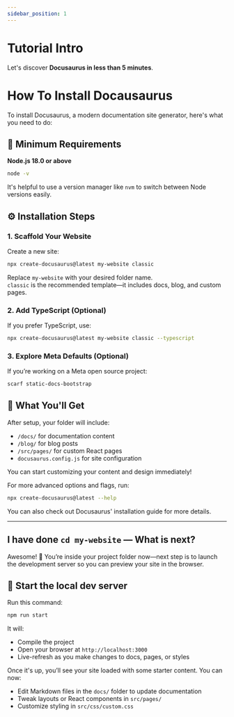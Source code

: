 ```yaml
---
sidebar_position: 1
---
```


# Tutorial Intro

Let's discover **Docusaurus in less than 5 minutes**.

# How To Install Docausaurus

To install Docusaurus, a modern documentation site generator, here's what you need to do:

## 🧰 Minimum Requirements

**Node.js 18.0 or above**  

```bash
node -v
```

It's helpful to use a version manager like `nvm` to switch between Node versions easily.

## ⚙️ Installation Steps

### 1. Scaffold Your Website

Create a new site:

```bash
npx create-docusaurus@latest my-website classic
```

Replace `my-website` with your desired folder name.  
`classic` is the recommended template—it includes docs, blog, and custom pages.

### 2. Add TypeScript (Optional)

If you prefer TypeScript, use:

```bash
npx create-docusaurus@latest my-website classic --typescript
```

### 3. Explore Meta Defaults (Optional)

If you’re working on a Meta open source project:

```bash
scarf static-docs-bootstrap
```

## 📂 What You'll Get

After setup, your folder will include:

- `/docs/` for documentation content
- `/blog/` for blog posts
- `/src/pages/` for custom React pages
- `docusaurus.config.js` for site configuration

You can start customizing your content and design immediately!

For more advanced options and flags, run:

```bash
npx create-docusaurus@latest --help
```

You can also check out Docusaurus' installation guide for more details.

---

## I have done `cd my-website` — What is next?

Awesome! 🎉 You’re inside your project folder now—next step is to launch the development server so you can preview your site in the browser.

## 🚀 Start the local dev server

Run this command:

```bash
npm run start
```

It will:

- Compile the project
- Open your browser at `http://localhost:3000`
- Live-refresh as you make changes to docs, pages, or styles

Once it's up, you’ll see your site loaded with some starter content. You can now:

- Edit Markdown files in the `docs/` folder to update documentation
- Tweak layouts or React components in `src/pages/`
- Customize styling in `src/css/custom.css`
